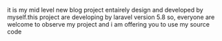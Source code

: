 it is my mid level new blog project entairely design and developed by myself.this project are developing by laravel version 5.8 so, everyone are welcome to observe my project and i am offering you to use my source code

